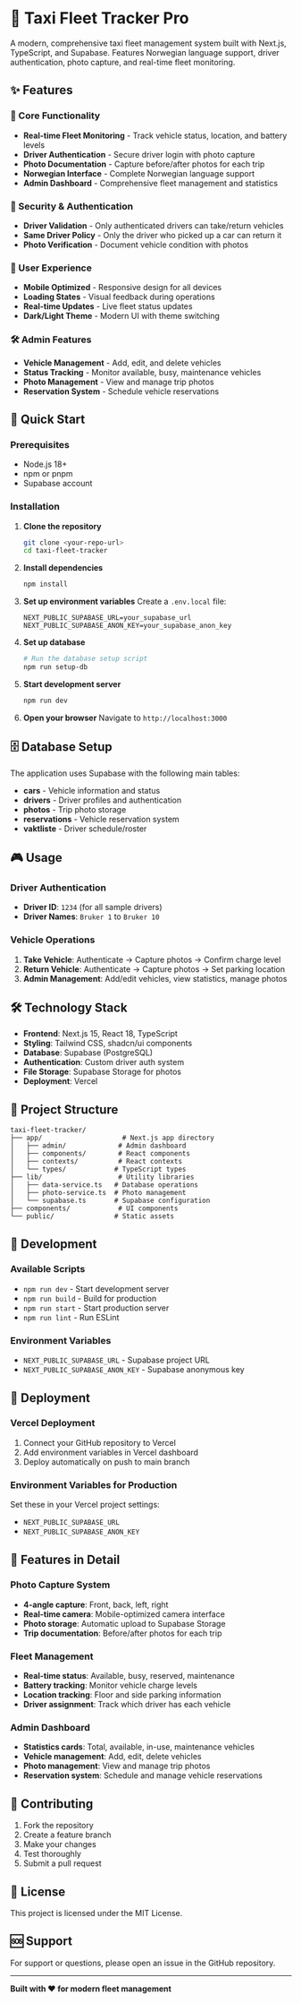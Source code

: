 # 🚗 Taxi Fleet Tracker Pro

A modern, comprehensive taxi fleet management system built with Next.js, TypeScript, and Supabase. Features Norwegian language support, driver authentication, photo capture, and real-time fleet monitoring.

## ✨ Features

### 🎯 Core Functionality
- **Real-time Fleet Monitoring** - Track vehicle status, location, and battery levels
- **Driver Authentication** - Secure driver login with photo capture
- **Photo Documentation** - Capture before/after photos for each trip
- **Norwegian Interface** - Complete Norwegian language support
- **Admin Dashboard** - Comprehensive fleet management and statistics

### 🔐 Security & Authentication
- **Driver Validation** - Only authenticated drivers can take/return vehicles
- **Same Driver Policy** - Only the driver who picked up a car can return it
- **Photo Verification** - Document vehicle condition with photos

### 📱 User Experience
- **Mobile Optimized** - Responsive design for all devices
- **Loading States** - Visual feedback during operations
- **Real-time Updates** - Live fleet status updates
- **Dark/Light Theme** - Modern UI with theme switching

### 🛠️ Admin Features
- **Vehicle Management** - Add, edit, and delete vehicles
- **Status Tracking** - Monitor available, busy, maintenance vehicles
- **Photo Management** - View and manage trip photos
- **Reservation System** - Schedule vehicle reservations

## 🚀 Quick Start

### Prerequisites
- Node.js 18+ 
- npm or pnpm
- Supabase account

### Installation

1. **Clone the repository**
   ```bash
   git clone <your-repo-url>
   cd taxi-fleet-tracker
   ```

2. **Install dependencies**
   ```bash
   npm install
   ```

3. **Set up environment variables**
   Create a `.env.local` file:
   ```env
   NEXT_PUBLIC_SUPABASE_URL=your_supabase_url
   NEXT_PUBLIC_SUPABASE_ANON_KEY=your_supabase_anon_key
   ```

4. **Set up database**
   ```bash
   # Run the database setup script
   npm run setup-db
   ```

5. **Start development server**
   ```bash
   npm run dev
   ```

6. **Open your browser**
   Navigate to `http://localhost:3000`

## 🗄️ Database Setup

The application uses Supabase with the following main tables:

- **cars** - Vehicle information and status
- **drivers** - Driver profiles and authentication
- **photos** - Trip photo storage
- **reservations** - Vehicle reservation system
- **vaktliste** - Driver schedule/roster

## 🎮 Usage

### Driver Authentication
- **Driver ID**: `1234` (for all sample drivers)
- **Driver Names**: `Bruker 1` to `Bruker 10`

### Vehicle Operations
1. **Take Vehicle**: Authenticate → Capture photos → Confirm charge level
2. **Return Vehicle**: Authenticate → Capture photos → Set parking location
3. **Admin Management**: Add/edit vehicles, view statistics, manage photos

## 🛠️ Technology Stack

- **Frontend**: Next.js 15, React 18, TypeScript
- **Styling**: Tailwind CSS, shadcn/ui components
- **Database**: Supabase (PostgreSQL)
- **Authentication**: Custom driver auth system
- **File Storage**: Supabase Storage for photos
- **Deployment**: Vercel

## 📁 Project Structure

```
taxi-fleet-tracker/
├── app/                    # Next.js app directory
│   ├── admin/             # Admin dashboard
│   ├── components/        # React components
│   ├── contexts/          # React contexts
│   └── types/            # TypeScript types
├── lib/                   # Utility libraries
│   ├── data-service.ts   # Database operations
│   ├── photo-service.ts  # Photo management
│   └── supabase.ts       # Supabase configuration
├── components/            # UI components
└── public/               # Static assets
```

## 🔧 Development

### Available Scripts
- `npm run dev` - Start development server
- `npm run build` - Build for production
- `npm run start` - Start production server
- `npm run lint` - Run ESLint

### Environment Variables
- `NEXT_PUBLIC_SUPABASE_URL` - Supabase project URL
- `NEXT_PUBLIC_SUPABASE_ANON_KEY` - Supabase anonymous key

## 🚀 Deployment

### Vercel Deployment
1. Connect your GitHub repository to Vercel
2. Add environment variables in Vercel dashboard
3. Deploy automatically on push to main branch

### Environment Variables for Production
Set these in your Vercel project settings:
- `NEXT_PUBLIC_SUPABASE_URL`
- `NEXT_PUBLIC_SUPABASE_ANON_KEY`

## 📸 Features in Detail

### Photo Capture System
- **4-angle capture**: Front, back, left, right
- **Real-time camera**: Mobile-optimized camera interface
- **Photo storage**: Automatic upload to Supabase Storage
- **Trip documentation**: Before/after photos for each trip

### Fleet Management
- **Real-time status**: Available, busy, reserved, maintenance
- **Battery tracking**: Monitor vehicle charge levels
- **Location tracking**: Floor and side parking information
- **Driver assignment**: Track which driver has each vehicle

### Admin Dashboard
- **Statistics cards**: Total, available, in-use, maintenance vehicles
- **Vehicle management**: Add, edit, delete vehicles
- **Photo management**: View and manage trip photos
- **Reservation system**: Schedule and manage vehicle reservations

## 🤝 Contributing

1. Fork the repository
2. Create a feature branch
3. Make your changes
4. Test thoroughly
5. Submit a pull request

## 📄 License

This project is licensed under the MIT License.

## 🆘 Support

For support or questions, please open an issue in the GitHub repository.

---

**Built with ❤️ for modern fleet management**